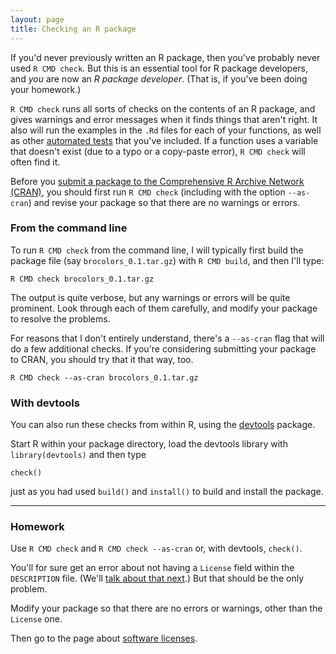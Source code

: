 ```yaml
---
layout: page
title: Checking an R package
---
```


If you'd never previously written an R package, then you've probably never used
`R CMD check`. But this is an essential tool for R package developers,
and _you_ are now an _R package developer_. (That is, if you've been
doing your homework.)

`R CMD check` runs all sorts of checks on the contents of an R
package, and gives warnings and error messages when it finds things
that aren't right. It also will run the examples in the `.Rd` files
for each of your functions, as well as other
[automated tests](tests.html) that you've included. If a function uses
a variable that doesn't exist (due to a typo or a copy-paste error),
`R CMD check` will often find it.

Before you
[submit a package to the Comprehensive R Archive Network (CRAN)](cran.html),
you should first run `R CMD check` (including with the option
`--as-cran`) and revise your package so that there are no warnings or errors.

### From the command line

To run `R CMD check` from the command line, I will typically first
build the package file (say `brocolors_0.1.tar.gz`) with `R CMD build`,
and then I'll type:

    R CMD check brocolors_0.1.tar.gz

The output is quite verbose, but any warnings or errors will be quite
prominent. Look through each of them carefully, and modify your
package to resolve the problems.

For reasons that I don't entirely understand, there's a `--as-cran`
flag that will do a few additional checks. If you're considering
submitting your package to CRAN, you should try that it that way, too.

    R CMD check --as-cran brocolors_0.1.tar.gz


### With devtools

You can also run these checks from within R, using the
[devtools](https://github.com/hadley/devtools) package.

Start R within your package directory, load the devtools library with
`library(devtools)` and then type

    check()

just as you had used `build()` and `install()` to build and install
the package.

---

### Homework

Use `R CMD check` and `R CMD check --as-cran` or, with devtools,
`check()`.

You'll for sure get an error about not having a `License`
field within the `DESCRIPTION` file. (We'll
[talk about that next](licenses.html).)
But that should be the only problem.

Modify your package so that there are no errors or warnings, other
than the `License` one.

Then go to the page about [software licenses](licenses.html).
